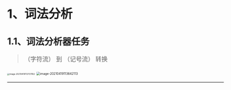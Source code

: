 # 1、词法分析

## 1.1、词法分析器任务

> （字符流） 到 （记号流） 转换 

<img src="https://gitee.com/sheep-are-flying-in-the-sky/my-picture/raw/master/picture9/image-20210419113737952.png" alt="image-20210419113737952" style="zoom: 33%;" />

<img src="https://gitee.com/sheep-are-flying-in-the-sky/my-picture/raw/master/picture9/image-20210419113642113.png" alt="image-20210419113642113" style="zoom:50%;" />

---



